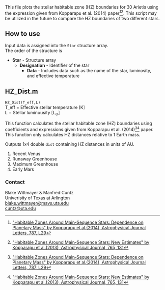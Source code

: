 This file plots the stellar habitable zone (HZ) boundaries for 30 Arietis using the expression given from Kopparapu et al. (2014) paper[^1][^2].
This script may be utilized in the future to compare the HZ boundaries of two different stars.

## How to use
Input data is assigned into the `Star` structure array.  
The order of the structure is

* **Star** - Structure array
  * **Designation** - Identifier of the star
    * **Data** - Includes data such as the name of the star, luminosity, and effective temperature


## HZ_Dist.m
`HZ_Dist(T_eff,L)`  
T_eff = Effective stellar temperature \[K\]  
L = Stellar luminousity \[L<sub>⊙</sub>\]  

This function calculates the stellar habitable zone (HZ) boundaries using coefficients and expressions given from Kopparapu et al. (2014)[^1][^2] paper. 
This function only calculates HZ distances relative to 1 Earth mass. 

Outputs 1x4 double `dist` containing HZ distances in units of AU. 

1. Recent Venus
2. Runaway Greenhouse
3. Maximum Greenhouse
4. Early Mars
  
### Contact
Blake Wittmayer & Manfred Cuntz  
Univerisity of Texas at Arlington  
blake.wittmayer@mavs.uta.edu  
cuntz@uta.edu  

[^1]:["Habitable Zones Around Main-Sequence Stars: Dependence on Planetary Mass" by Kopparapu et al.(2014), Astrophysical Journal Letters, 787, L29](https://iopscience-iop-org.ezproxy.uta.edu/article/10.1088/2041-8205/787/2/L29)
[^2]:["Habitable Zones Around Main-Sequence Stars: New Estimates" by Kopparapu et al.(2013), Astrophysical Journal, 765, 131](https://iopscience-iop-org.ezproxy.uta.edu/article/10.1088/0004-637X/765/2/131)
